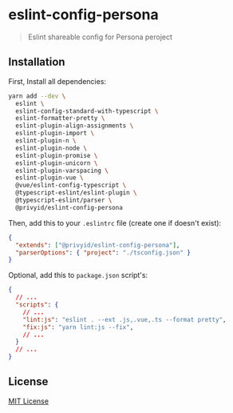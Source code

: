 # eslint-config-persona

> Eslint shareable config for Persona peroject

## Installation

First, Install all dependencies:

```sh
yarn add --dev \
  eslint \
  eslint-config-standard-with-typescript \
  eslint-formatter-pretty \
  eslint-plugin-align-assignments \
  eslint-plugin-import \
  eslint-plugin-n \
  eslint-plugin-node \
  eslint-plugin-promise \
  eslint-plugin-unicorn \
  eslint-plugin-varspacing \
  eslint-plugin-vue \
  @vue/eslint-config-typescript \
  @typescript-eslint/eslint-plugin \
  @typescript-eslint/parser \
  @privyid/eslint-config-persona
```

Then, add this to your `.eslintrc` file (create one if doesn't exist):

```json
{
  "extends": ["@privyid/eslint-config-persona"],
  "parserOptions": { "project": "./tsconfig.json" }
}
```

Optional, add this to `package.json` script's:

```json
{
  // ...
  "scripts": {
    // ...
    "lint:js": "eslint . --ext .js,.vue,.ts --format pretty",
    "fix:js": "yarn lint:js --fix",
    // ...
  }
  // ...
}
```

## License

[MIT License](/LICENSE)
